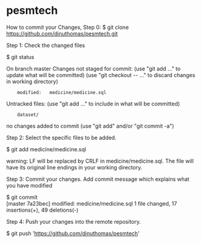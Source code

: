 # pesmtech

How to commit your Changes,
Step 0:
$ git clone https://github.com/dinuthomas/pesmtech.git

Step 1: Check the changed files

$ git status

On branch master
Changes not staged for commit:
  (use "git add <file>..." to update what will be committed)
  (use "git checkout -- <file>..." to discard changes in working directory)

        modified:   medicine/medicine.sql

Untracked files:
  (use "git add <file>..." to include in what will be committed)

        dataset/

no changes added to commit (use "git add" and/or "git commit -a")

Step 2: Select the specific files to be added.

$ git add medicine/medicine.sql


warning: LF will be replaced by CRLF in medicine/medicine.sql.
The file will have its original line endings in your working directory.
                                                                                                                                                                          
Step 3: Commit your changes. Add commit message which explains what you have modified

$ git commit                                                                                                                                                                                                                    
[master 7a23bec]        modified:   medicine/medicine.sql
 1 file changed, 17 insertions(+), 49 deletions(-)

Step 4: Push your changes into the remote repository.

$ git push 'https://github.com/dinuthomas/pesmtech'
